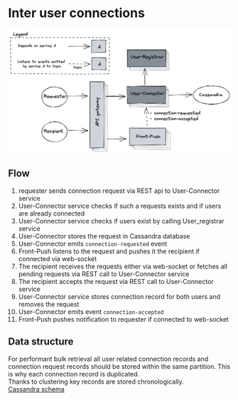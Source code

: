 # Inter user connections

![InterUserConnections](InterUserConnections.png)

## Flow
1. requester sends connection request via REST api to User-Connector service
2. User-Connector service checks if such a requests exists 
and if users are already connected
3. User-Connector service checks if users exist by calling User_registrar service
4. User-Connector stores the request in Cassandra database
5. User-Connector emits `connection-requested` event
6. Front-Push listens to the request and pushes it the recipient if connected via web-socket
7. The recipient receives the requests either via web-socket 
or fetches all pending requests via REST call to User-Connector service
8. The recipient accepts the request via REST call to User-Connector service
9. User-Connector service stores connection record for both users and removes the request
10. User-Connector emits event `connection-accepted`
11. Front-Push pushes notification to requester if connected to web-socket

## Data structure
For performant bulk retrieval all user related connection records and connection request
records should be stored within the same partition. This is why each connection record
is duplicated.  
Thanks to clustering key records are stored chronologically.  
[Cassandra schema](../../cassandra/user-connector.cql)